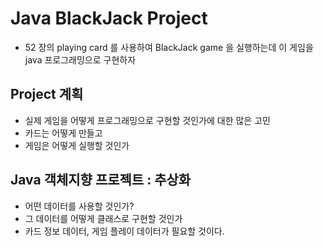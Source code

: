 # Java BlackJack Project
* 52 장의 playing card 를 사용하여 BlackJack game 을 실행하는데 이 게임을  java 프로그래밍으로 구현하자

## Project 계획
* 실제 게임을 어떻게 프로그래밍으로 구현할 것인가에 대한 많은 고민
* 카드는 어떻게 만들고 
* 게임은 어떻게 실행할 것인가

## Java 객체지향 프로젝트 : 추상화
* 어떤 데이터를 사용할 것인가?
* 그 데이터를 어떻게 클래스로 구현할 것인가
* 카드 정보 데이터, 게임 플레이 데이터가 필요할 것이다.


